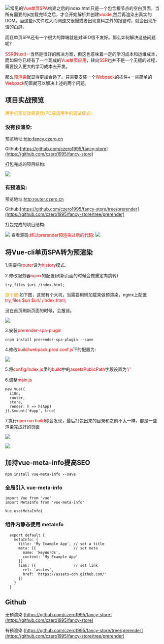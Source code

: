 
![](https://user-gold-cdn.xitu.io/2018/11/17/167206e94a9c5c11?w=1891&h=533&f=png&s=491556)常见的<font color=red>Vue单页SPA</font>构建之后的index.html只是一个包含根节点的空白页面，当所有需要的js加载完毕之后，才会开始解析并创建<font color=red>vnode</font>,然后再渲染出真实的DOM。当这些js文件过大而网速又很慢或者出现意料之外的报错时，就会出现所谓的白屏。

而且单页SPA还有一个很大的弊端就是对SEO很不友好。那么如何解决这些问题呢?

<font color=red>SSR(Nuxt)--</font>当然是很好的解决方案，但这也意味着一定的学习成本和运维成本，而如果你已经有了一个现成的<font color=red>Vue单页应用</font>，转向<font color=red>SSR</font>也并不是一个无缝的过程，需要投入更大的学习成本去开发。

那么<font color=red>预渲染</font>就显得更加合适了。只需要安装一个<font color=red>Webpack</font>的插件+一些简单的<font color=red>Webpack</font>配置就可以解决上述的两个问题。

## 项目实战预览

<font color=orange>用手机预览效果更佳(PC端请用手机调试模式)</font>


### 没有预渲染:

预览地址:[http:fancy.czero.cn](http:fancy.czero.cn)

Github:[https://github.com/czero1995/fancy-store](https://github.com/czero1995/fancy-store)

打包完成的项目结构:

![](https://user-gold-cdn.xitu.io/2018/11/17/1672097e1f04732d?w=193&h=150&f=png&s=10733)
### 有预渲染:

预览地址:[http:router.czero.cn](http:router.czero.cn)

Github:[https://github.com/czero1995/fancy-store/tree/prerender](https://github.com/czero1995/fancy-store/tree/prerender)

打包完成的项目结构:

![](https://user-gold-cdn.xitu.io/2018/11/17/16720960cccc7174?w=203&h=416&f=png&s=26557)
查看源码:<font color=red>经过prerender预渲染过后的代码</font>:
![](https://user-gold-cdn.xitu.io/2018/11/17/167207774db2257b?w=1887&h=896&f=png&s=1061879)

## 将Vue-cli单页SPA转为预渲染
1.需要将<font color=red>router</font>设为<font color=red>history</font>模式。

2.修改服务器<font color=red>nginx</font>的配置(刷新页面的时候会做重定向跳转)

    try_files $uri /index.html;
    
<font color=orange>提个醒:</font>如下图，这里有个大坑，当需要用懒加载来做预渲染，nginx上配置
<font color=red> try_files $uri $uri/ /index.html;</font>

没在首页刷新页面的时候，会报错。

![](https://user-gold-cdn.xitu.io/2018/11/17/167207c2c179a9f5?w=349&h=166&f=png&s=12520)


3.安装<font color=red>prerender-spa-plugin</font>

    cnpm install prerender-spa-plugin --save
    
4.修改<font color=red>build/webpack.prod.conf.js</font>下的配置为:

![](https://user-gold-cdn.xitu.io/2018/11/17/167208422eb26566?w=1114&h=433&f=png&s=83783)


5.将<font color=red>config/index.js</font>里的<font color=red>build</font>中的<font color=red>assetsPublicPath</font>字段设置为<font color=red>'/'</font>

6.调整<font color=red>main.js</font>

    new Vue({
      i18n,
      router,
      store,
      render: h => h(App)
    }).$mount('#app', true)
    
7.执行<font color=red>npm run build</font>你会发现，最后打包出来的目录和之前不太一样，都是一些渲染完成好的页面


![](https://user-gold-cdn.xitu.io/2018/11/17/167208775be9a036?w=203&h=416&f=png&s=26557)

![](https://user-gold-cdn.xitu.io/2018/11/17/16720883883f40d5?w=965&h=921&f=png&s=399356)


## 加持vue-meta-info提高SEO

    npm install vue-meta-info --save

### 全局引入 vue-meta-info

    import Vue from 'vue'
    import MetaInfo from 'vue-meta-info'
    
    Vue.use(MetaInfo)

### 组件内静态使用 metaInfo

      export default {
        metaInfo: {
          title: 'My Example App', // set a title
          meta: [{                 // set meta
            name: 'keyWords',
            content: 'My Example App'
          }]
          link: [{                 // set link
            rel: 'asstes',
            href: 'https://assets-cdn.github.com/'
          }]
        }
      }

## Github
无预渲染:[https://github.com/czero1995/fancy-store](https://github.com/czero1995/fancy-store)

有预渲染:[https://github.com/czero1995/fancy-store/tree/prerender](https://github.com/czero1995/fancy-store/tree/prerender)